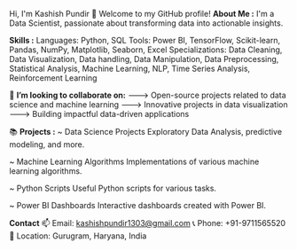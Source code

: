 Hi, I'm Kashish Pundir 👋
Welcome to my GitHub profile! 
**About Me :**
I'm a Data Scientist, passionate about transforming data into actionable insights.

**Skills :**
Languages: Python, SQL
Tools: Power BI, TensorFlow, Scikit-learn, Pandas, NumPy, Matplotlib, Seaborn, Excel
Specializations: Data Cleaning, Data Visualization, Data handling, Data Manipulation, Data Preprocessing, Statistical Analysis, Machine Learning, NLP, Time Series Analysis, Reinforcement Learning

👯 **I’m looking to collaborate on:**
---> Open-source projects related to data science and machine learning
---> Innovative projects in data visualization
---> Building impactful data-driven applications

📚 **Projects :**
~ Data Science Projects
Exploratory Data Analysis, predictive modeling, and more.

~ Machine Learning Algorithms
Implementations of various machine learning algorithms.

~ Python Scripts
Useful Python scripts for various tasks.

~ Power BI Dashboards
Interactive dashboards created with Power BI.

**Contact**
📫 Email: kashishpundir1303@gmail.com
📞 Phone: +91-9711565520
📍 Location: Gurugram, Haryana, India
